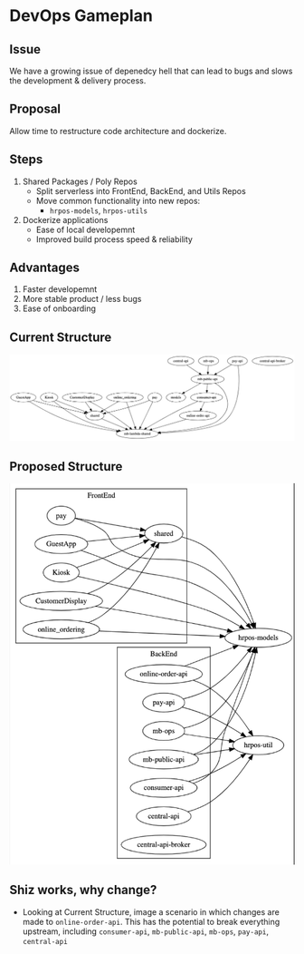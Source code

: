 # DevOps Gameplan

## Issue

We have a growing issue of depenedcy hell that can lead to bugs and slows the development & delivery process.

## Proposal

Allow time to restructure code architecture and dockerize.

## Steps

1. Shared Packages \/ Poly Repos
    - Split serverless into FrontEnd, BackEnd, and Utils Repos
    - Move common functionality into new repos: 
        - `hrpos-models`, `hrpos-utils`
2. Dockerize applications
    - Ease of local developemnt
    - Improved build process speed & reliability

## Advantages
1. Faster developemnt
2. More stable product \/ less bugs
3. Ease of onboarding

## Current Structure
![ScreenShot](./dep-graphs/current.png)

## Proposed Structure
![ScreenShot](./dep-graphs/future.png)

## Shiz works, why change?
- Looking at Current Structure, image a scenario in which changes are made to `online-order-api`. This has the potential to break everything upstream, including `consumer-api`, `mb-public-api`, `mb-ops`, `pay-api`, `central-api`
<!-- - In order to do a piece of work on `OnlineOrdering` application, you have to:
    - Run CoreTunnel
    - Run Serverless
    - Run React Bundler -->